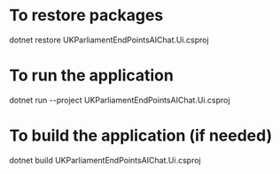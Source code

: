 # To restore packages
dotnet restore UKParliamentEndPointsAIChat.Ui.csproj

# To run the application
dotnet run --project UKParliamentEndPointsAIChat.Ui.csproj

# To build the application (if needed)
dotnet build UKParliamentEndPointsAIChat.Ui.csproj